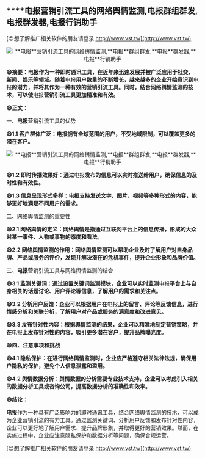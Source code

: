 ## ****电报**营销引流工具的网络舆情监测,**电报**群组群发,**电报**群发器,**电报**行销助手**

[😍想了解推广相关软件的朋友请登录 http://www.vst.tw](http://www.vst.tw)

 <center><img src="https://vst.tw/MP4/tuiguang/png/2.png" alt="**电报**营销引流工具的网络舆情监测,**电报**群组群发,**电报**群发器,**电报**行销助手"></center>

**😄摘要：**电报**作为一种即时通讯工具，在近年来迅速发展并被广泛应用于社交、新闻、娱乐等领域。随着**电报**用户数量的不断增长，越来越多的企业开始意识到**电报**的潜力，并将其作为一种有效的营销引流工具。同时，结合网络舆情监测的技术，可以使**电报**营销引流工具更加精准和有效。**

**😄正文：**

一、**电报**营销引流工具的优势

**😄1.1 客户群体广泛：**电报**拥有全球范围的用户，不受地域限制，可以覆盖更多的潜在客户。**

 <center><img src="https://vst.tw/MP4/tuiguang/png/6.png" alt="**电报**营销引流工具的网络舆情监测,**电报**群组群发,**电报**群发器,**电报**行销助手"></center>

**😄1.2 即时传播效果好：通过**电报**发布的信息可以实时推送给用户，确保信息的及时性和有效性。**

**😄1.3 信息呈现形式多样：**电报**支持发送文字、图片、视频等多种形式的内容，能够更好地满足不同用户的需求。**

二、网络舆情监测的重要性

**😄2.1 网络舆情的定义：网络舆情是指通过互联网平台上的信息传播，形成的大众对某一事件、人物或事物的态度和看法。**

**😄2.2 网络舆情监测的作用：网络舆情监测可以帮助企业及时了解用户对自身品牌、产品或服务的评价，发现并解决潜在的危机事件，提升企业形象和品牌价值。**

三、**电报**营销引流工具与网络舆情监测的结合

**😄3.1 监测关键词：通过设置关键词监测模块，企业可以实时监测**电报**平台上与自身相关的话题讨论、用户评论等信息，了解用户的需求和关注点。**

**😄3.2 分析用户反馈：企业可以根据用户在**电报**上的留言、评论等反馈信息，进行情感分析和关联分析，了解用户对产品或服务的满意度和改进意见。**

**😄3.3 发布针对性内容：根据舆情监测的结果，企业可以精准地制定营销策略，并在**电报**上发布针对性的内容，吸引更多潜在客户，提升品牌曝光度。**

**😄四、注意事项和挑战**

**😄4.1 隐私保护：在进行网络舆情监测时，企业应严格遵守相关法律法规，确保用户隐私的保护，避免个人信息泄露和滥用。**

**😄4.2 舆情数据分析：舆情数据的分析需要专业技术支持，企业可以考虑引入相关的数据分析工具或咨询公司，提高数据分析的准确性和效率。**

**😄结论：**

**电报**作为一种具有广泛影响力的即时通讯工具，结合网络舆情监测的技术，可以成为企业营销引流的有力工具。通过监测关键词、分析用户反馈和发布针对性内容，企业可以更好地了解用户需求、提升品牌形象，并取得更好的营销效果。然而，在实施过程中，企业应注意隐私保护和数据分析等问题，确保合规运营。

[😍想了解推广相关软件的朋友请登录 http://www.vst.tw](http://www.vst.tw)



